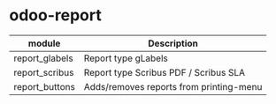 # odoo-report

module |Description
--- | --- 
 report_glabels                    | Report type gLabels
 report_scribus                    | Report type Scribus PDF / Scribus SLA
 report_buttons                    | Adds/removes reports from printing-menu
 
